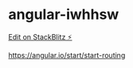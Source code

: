 # angular-iwhhsw

[Edit on StackBlitz ⚡️](https://stackblitz.com/edit/angular-iwhhsw)

<https://angular.io/start/start-routing>
